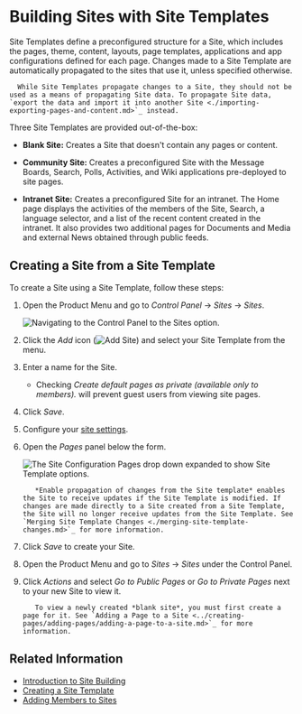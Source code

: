 # Building Sites with Site Templates

Site Templates define a preconfigured structure for a Site, which includes the pages, theme, content, layouts, page templates, applications and app configurations defined for each page. Changes made to a Site Template are automatically propagated to the sites that use it, unless specified otherwise.

```note::
  While Site Templates propagate changes to a Site, they should not be used as a means of propagating Site data. To propagate Site data, `export the data and import it into another Site <./importing-exporting-pages-and-content.md>`_ instead.
```

Three Site Templates are provided out-of-the-box:

* **Blank Site:** Creates a Site that doesn't contain any pages or content.

* **Community Site:** Creates a preconfigured Site with the Message Boards, Search, Polls, Activities, and Wiki applications pre-deployed to site pages.

* **Intranet Site:** Creates a preconfigured Site for an intranet. The Home page displays the activities of the members of the Site, Search, a language selector, and a list of the recent content created in the intranet. It also provides two additional pages for Documents and Media and external News obtained through public feeds.

## Creating a Site from a Site Template

To create a Site using a Site Template, follow these steps:

1. Open the Product Menu and go to *Control Panel* &rarr; *Sites* &rarr; *Sites*.

    ![Navigating to the Control Panel to the Sites option.](./building-sites-with-site-templates/images/03.png)

1. Click the *Add* icon (![Add Site](../../images/icon-add.png)) and select your Site Template from the menu.
1. Enter a name for the Site.

    * Checking *Create default pages as private (available only to members).* will prevent guest users from viewing site pages.

1. Click *Save*.
1. Configure your [site settings](../site_settings.md).
1. Open the *Pages* panel below the form.

    ![The Site Configuration Pages drop down expanded to show Site Template options.](building-sites-with-site-templates/images/04.png)

    ```note::
       *Enable propagation of changes from the Site template* enables the Site to receive updates if the Site Template is modified. If changes are made directly to a Site created from a Site Template, the Site will no longer receive updates from the Site Template. See `Merging Site Template Changes <./merging-site-template-changes.md>`_ for more information.
    ```

1. Click *Save* to create your Site.
1. Open the Product Menu and go to *Sites* &rarr; *Sites* under the Control Panel.
1. Click *Actions* and select *Go to Public Pages* or *Go to Private Pages* next to your new Site to view it.

    ```tip::
       To view a newly created *blank site*, you must first create a page for it. See `Adding a Page to a Site <../creating-pages/adding-pages/adding-a-page-to-a-site.md>`_ for more information.
    ```

## Related Information

* [Introduction to Site Building](../introduction-to-site-building.md)
* [Creating a Site Template](./building-sites-with-site-templates.md)
* [Adding Members to Sites](./site-membership/adding-members-to-sites.md)
